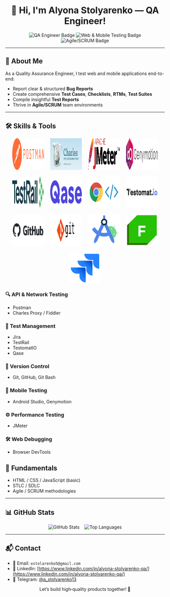 <h1 align="center">👋 Hi, I'm Alyona Stolyarenko — QA Engineer!</h1>

<p align="center">
  <img src="https://img.shields.io/badge/QA-Engineer-blue?style=for-the-badge&logo=qualityassurance" alt="QA Engineer Badge" />
  <img src="https://img.shields.io/badge/Web%20&%20Mobile%20Testing-success?style=for-the-badge&logo=googlechrome" alt="Web & Mobile Testing Badge" />
  <img src="https://img.shields.io/badge/Agile/SCRUM-blueviolet?style=for-the-badge&logo=scrumalliance" alt="Agile/SCRUM Badge" />
</p>

---

## 🧪 About Me

As a Quality Assurance Engineer, I test web and mobile applications end-to-end:
- Report clear & structured **Bug Reports**
- Create comprehensive **Test Cases**, **Checklists**, **RTMs**, **Test Suites**
- Compile insightful **Test Reports**
- Thrive in **Agile/SCRUM** team environments

---

## 🛠️ Skills & Tools

<div align="center" style="display: flex; flex-wrap: wrap; justify-content: center; gap: 20px;">
  <img src="assets/img/Postman_(software).png" alt="Postman" height="100" width="100"/>
  <img src="assets/img/226082568-0a72d438-99c3-4962-8e16-724df840d581.png" alt="Charles Proxy" height="100" width="100"/>
    <img src="assets/img/Apache_JMeter.png" alt="JMeter" height="100" width="100"/>
    <img src="assets/img/095d3681d7fdc1da4e72d354a1b6c747.png" alt="Genymotion" height="100" width="100"/>
  <img src="assets/img/TestRail_Logo_Main_02_2x.png" alt="TestRail" height="100" width="100"/>
  <img src="assets/img/images.png" alt="Qase" height="100" width="100"/>
    <img src="assets/img/1_nOBgxSfY_Mjn6Y1UlAKK4w.jpg" alt="DevTools" height="100" width="100"/>
  <img src="assets/img/Testomat_logo.png" alt="TestomatIO" height="100" width="100"/>
  <img src="assets/img/github-logo-vector.png" alt="GitHub" height="100" width="100"/>
  <img src="assets/img/git.png" alt="Git Bash" height="100" width="100"/>
  <img src="assets/img/Screenshot 2023-05-09 at 6.13.20 PM.png" alt="Android Studio" height="100" width="100"/>
    <img src="assets/img/68747470733a2f2f312e62702e626c6f6773706f742e636f6d2f2d7750436d426f39564148552f5836524669696177466b492f4141414141414141466c592f37437262736b35456c65344f577038464c33354842722d46723744543041394c51434c63424741735948512f733.png" alt="Fiddler" height="100" width="100"/>
    <img src="assets/img/jira-logo-png_seeklogo-338597.png" alt="Jira" height="100" width="100"/>
</div>


### 🔍 API & Network Testing  
- Postman   
- Charles Proxy / Fiddler  

### 🧪 Test Management  
- Jira 
- TestRail  
- TestomatIO 
- Qase  

### 🧰 Version Control  
- Git, GitHub, Git Bash  

### 📱 Mobile Testing  
- Android Studio, Genymotion  

### ⚙️ Performance Testing  
- JMeter  

### 🛠️ Web Debugging  
- Browser DevTools  

## 🧠 Fundamentals

- HTML / CSS / JavaScript (basic)
- STLC / SDLC
- Agile / SCRUM methodologies

---

## 📊 GitHub Stats

<p align="center">
  <img src="https://github-readme-stats.vercel.app/api?username=AlenaStolyarenko&show_icons=true&theme=tokyonight" alt="GitHub Stats" />
  &nbsp;&nbsp;
  <img src="https://github-readme-stats.vercel.app/api/top-langs/?username=AlenaStolyarenko&layout=compact&theme=tokyonight" alt="Top Languages" />
</p>

---

## 📬 Contact

- 📧 Email: `estolarenko5@gmail.com`  
- 💼 LinkedIn: [https://www.linkedin.com/in/alyona-stolyarenko-qa/](https://www.linkedin.com/in/alyona-stolyarenko-qa/)  
- 💬 Telegram: [@a_stolyarenko13](https://t.me/a_stolyarenko13)


<p align="center">Let’s build high‑quality products together! 🚀</p>
